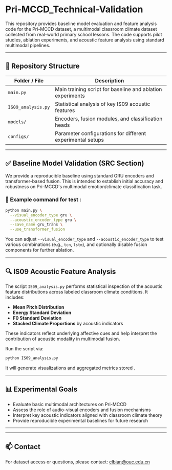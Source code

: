 # Pri-MCCD_Technical-Validation

This repository provides baseline model evaluation and feature analysis code for the Pri-MCCD dataset, a multimodal classroom climate dataset collected from real-world primary school lessons. The code supports pilot studies, ablation experiments, and acoustic feature analysis using standard multimodal pipelines.

---

## 📂 Repository Structure

| Folder / File      | Description                                                |
| ------------------ | ---------------------------------------------------------- |
| `main.py`          | Main training script for baseline and ablation experiments |
| `IS09_analysis.py` | Statistical analysis of key IS09 acoustic features         |
| `models/`          | Encoders, fusion modules, and classification heads         |
| `configs/`         | Parameter configurations for different experimental setups |


---

## ✅ Baseline Model Validation (SRC Section)

We provide a reproducible baseline using standard GRU encoders and transformer-based fusion. This is intended to establish initial accuracy and robustness on Pri-MCCD's multimodal emotion/climate classification task.

### 🔧 Example command for test :

```bash
python main.py \
  --visual_encoder_type gru \
  --acoustic_encoder_type gru \
  --save_name gru_trans \
  --use_transformer_fusion
```

You can adjust `--visual_encoder_type` and `--acoustic_encoder_type` to test various combinations (e.g., `tcn`, `lstm`), and optionally disable fusion components for further ablation.

---

## 🔍 IS09 Acoustic Feature Analysis

The script `IS09_analysis.py` performs statistical inspection of the acoustic feature distributions across labeled classroom climate conditions. It includes:

* **Mean Pitch Distribution**
* **Energy Standard Deviation**
* **F0 Standard Deviation**
* **Stacked Climate Proportions** by acoustic indicators

These indicators reflect underlying affective cues and help interpret the contribution of acoustic modality in multimodal fusion.

Run the script via:

```bash
python IS09_analysis.py
```

It will generate visualizations and aggregated metrics stored .

---

## 📊 Experimental Goals

* Evaluate basic multimodal architectures on Pri-MCCD
* Assess the role of audio-visual encoders and fusion mechanisms
* Interpret key acoustic indicators aligned with classroom climate theory
* Provide reproducible experimental baselines for future research

---


---

## 📫 Contact

For dataset access or questions, please contact:
clbian@ouc.edu.cn

